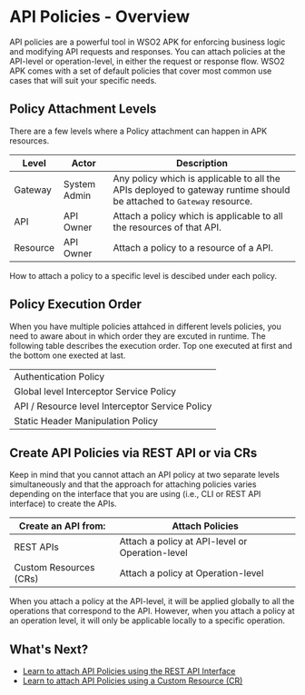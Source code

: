 # API Policies - Overview

API policies are a powerful tool in WSO2 APK for enforcing business logic and modifying API requests and responses. You can attach policies at the API-level or operation-level, in either the request or response flow. WSO2 APK comes with a set of default policies that cover most common use cases that will suit your specific needs.

## Policy Attachment Levels

There are a few levels where a  Policy attachment can happen in APK resources. 

| **Level**              | **Actor**      | **Description**  |
|------------------------|----------------|------------------|
| Gateway                | System Admin   | Any policy which is applicable to all the APIs deployed to gateway runtime should be attached to `Gateway` resource. |     
| API                    | API Owner      |  Attach a policy which is applicable to all the resources of that API.  |   
| Resource               | API Owner      |  Attach a policy to a resource of a API.   |

How to attach a policy to a specific level is descibed under each policy.


## Policy Execution Order

When you have multiple policies attahced in different levels policies, you need to aware about in which order they are excuted in runtime. The following table describes the execution order. Top one executed at first and the bottom one exected at last.

<table>
<tbody>
  <tr>
    <td>Authentication Policy</td>
  </tr>
  <tr>
    <td>Global level Interceptor Service Policy</td>
  </tr>
  <tr>
    <td>API / Resource level Interceptor Service Policy</td>
  </tr>
  <tr>
    <td>Static Header Manipulation Policy</td>
  </tr>
</tbody>
</table>

## Create API Policies via REST API or via CRs

Keep in mind that you cannot attach an API policy at two separate levels simultaneously and that the approach for attaching policies varies depending on the interface that you are using (i.e., CLI or REST API interface) to create the APIs.

| **Create an API from:** | **Attach Policies**                             |
|-------------------------|-------------------------------------------------|
| REST APIs               | Attach a policy at API-level or Operation-level |
| Custom Resources (CRs)  | Attach a policy at Operation-level              |  

When you attach a policy at the API-level, it will be applied globally to all the operations that correspond to the API. However, when you attach a policy at an operation level, it will only be applicable locally to a specific operation.

## What's Next?

- [Learn to attach API Policies using the REST API Interface](../../develop-and-deploy-api/api-policies/attach-policies-via-rest-api)
- [Learn to attach API Policies using a Custom Resource (CR)](../../develop-and-deploy-api/api-policies/attach-policies-via-crs)

